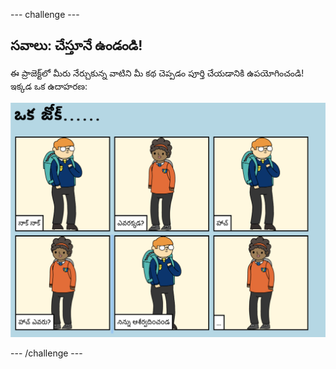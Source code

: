 \--- challenge \---

## సవాలు: చేస్తూనే ఉండండి!

ఈ ప్రాజెక్ట్‌లో మీరు నేర్చుకున్న వాటిని మీ కథ చెప్పడం పూర్తి చేయడానికి ఉపయోగించండి! ఇక్కడ ఒక ఉదాహరణ:

![స్క్రీన్ షాట్](images/story-final.png)

\--- /challenge \---